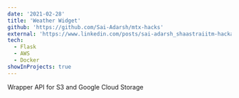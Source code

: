 ```yaml
---
date: '2021-02-28'
title: 'Weather Widget'
github: 'https://github.com/Sai-Adarsh/mtx-hacks'
external: 'https://www.linkedin.com/posts/sai-adarsh_shaastraiitm-hackathon-cloud-activity-6771694267720200192-2tSV'
tech:
  - Flask
  - AWS
  - Docker
showInProjects: true
---
```


Wrapper API for S3 and Google Cloud Storage